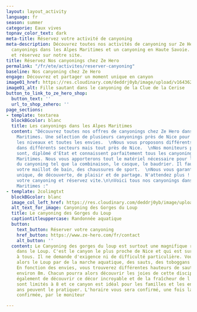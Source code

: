 ```yaml
---
layout: layout_activity
language: fr
season: summer
categorie: Eaux vives
topnav_color_text: dark
meta-title: Réservez votre activité de canyoning
meta-description: Découvrez toutes nos activités de canyoning sur Ze Hero avec nos
  canyonings dans les Alpes Maritimes et un canyoning en Haute Savoie. Choisissez
  et réservez sur notre site.
title: Réservez Nos canyonings chez Ze Hero
permalink: "/fr/ete/activites/reserver-canyoning"
baseline: Nos canyoning chez Ze Hero
engage: Découvrez et partager un moment unique en canyon
image01_href: https://res.cloudinary.com/deddrj0yb/image/upload/v1643629416/website/Canyoning%2006/GPTempDownload_2_o77y31.jpg
image01_alt: Fille sautant dans le canyoning de la Clue de la Cerise
button_to_link_to_ze_hero_shop:
  button_text: ''
  url_to_shop_zehero: ''
page_sections:
- template: textarea
  blockBGcolor: blanc
  title: Les canyonings dans les Alpes Maritimes
  content: "Découvrez toutes nos offres de canyonings chez Ze Hero dans les Alpes
    Maritimes. Une sélection de plusieurs canyonings près de Nice pour tous, tous
    les niveaux et toutes les envies.  \nNous vous proposons différents canyonings
    dans différents secteurs mais tout près de Nice.  \nNos moniteurs professionnels
    sont, diplômé d'Etat et connaissent parfaitement tous les canyonings des Alpes
    Maritimes. Nous vous apporterons tout le matériel nécessaire pour la pratique
    du canyoning tel que la combinaison, le casque, le baudrier. Il faut venir avec
    votre maillot de bain, des chaussures de sport.  \nNous vous garantissons un moment
    unique, de découverte, de plaisir et de partage. N'attendez plus ! Choisissez
    votre canyoning et réservez vite.\n\nVoici tous nos canyonings dans les Alpes
    Maritimes :"
- template: 2colimgtxt
  blockBGcolor: blanc
  image_col_left_href: https://res.cloudinary.com/deddrj0yb/image/upload/v1655365196/website/Canyoning%2006/Screenshot_5.jpg
  alt_text_for_image: Canyoning des Gorges du Loup
  title: Le canyoning des Gorges du Loup
  captiontitleuppercase: Randonnée aquatique
  button:
    text_button: Réserver votre canyoning
    href_button: https://www.ze-hero.com/fr/contact
    alt_button: ''
  content: Le Canyoning des gorges du loup est surtout une magnifique randonnée aquatique
    dans le Loup. C'est le canyon le plus proche de Nice et qui est surtout ouvert
    à tous. Il ne demande d'exigence ni de difficulté particulière. Vous parcourrez
    alors le Loup par de la marche aquatique, des sauts, des toboggans et de la nage.
    En fonction des envies, vous trouverez différentes hauteurs de saut allant jusqu'à
    environ 8m. Chacun pourra alors découvrir les joies de cette discipline. Profitez
    également de découvrir ce décor incroyable et de la fraîcheur de l'eau. Les groupes
    sont limités à 8 et ce canyon est idéal pour les familles et les enfants de 8
    ans peuvent le pratiquer. L'horaire vous sera confirmé, une fois la réservation
    confirmée, par le moniteur

---
```

